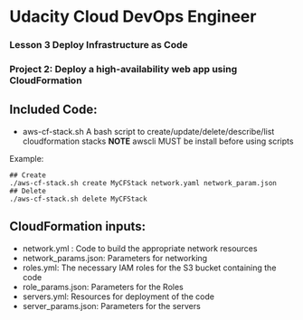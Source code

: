 # Udacity Cloud DevOps Engineer
### Lesson 3 Deploy Infrastructure as Code
### Project 2: Deploy a high-availability web app using CloudFormation

## Included Code:
- aws-cf-stack.sh
  A bash script to create/update/delete/describe/list cloudformation stacks
  **NOTE** awscli MUST be install before using scripts


Example:
  ```
  ## Create
  ./aws-cf-stack.sh create MyCFStack network.yaml network_param.json
  ## Delete
  ./aws-cf-stack.sh delete MyCFStack
  ```
## CloudFormation inputs:
- network.yml : Code to build the appropriate network resources
- network_params.json: Parameters for networking
- roles.yml:  The necessary IAM roles for the S3 bucket containing the code
- role_params.json: Parameters for the Roles
- servers.yml: Resources for deployment of the code
- server_params.json: Parameters for the servers

